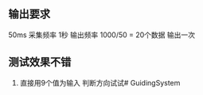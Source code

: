 
## 输出要求
50ms 采集频率
1秒  输出频率
1000/50 = 20个数据 输出一次


## 测试效果不错
1. 直接用9个值为输入 判断方向试试# GuidingSystem


##